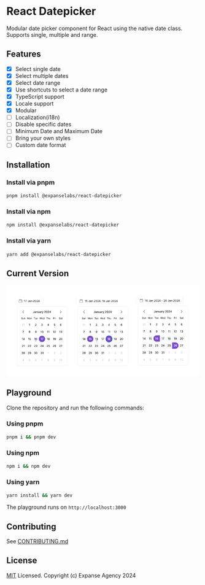 # React Datepicker

Modular date picker component for React using the native date class. Supports single, multiple and range.

## Features
- [x] Select single date
- [x] Select multiple dates
- [x] Select date range
- [x] Use shortcuts to select a date range
- [x] TypeScript support
- [x] Locale support
- [x] Modular
- [ ] Localization(i18n)
- [ ] Disable specific dates
- [ ] Minimum Date and Maximum Date
- [ ] Bring your own styles
- [ ] Custom date format

## Installation

### Install via pnpm

```bash
pnpm install @expanselabs/react-datepicker
```

### Install via npm

```bash
npm install @expanselabs/react-datepicker
```

### Install via yarn

```bash
yarn add @expanselabs/react-datepicker
```

## Current Version

![Different pick modes](https://raw.githubusercontent.com/expanse-agency/react-datepicker/main/assets/react-datepicker-modes.jpg?raw=true)


## Playground
Clone the repository and run the following commands:

### Using pnpm
```bash
pnpm i && pnpm dev
```

### Using npm
```bash
npm i && npm dev
```
### Using yarn
```bash
yarn install && yarn dev
```
The playground runs on `http://localhost:3000`

## Contributing
See [CONTRIBUTING.md](https://github.com/expanse-agency/react-datepicker/blob/main/CONTRIBUTING.md)

## License

[MIT](LICENSE) Licensed. Copyright (c) Expanse Agency 2024